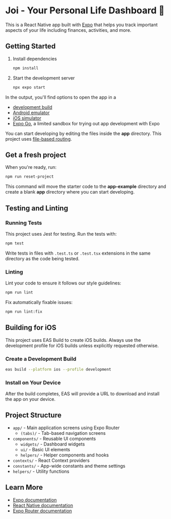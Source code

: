 # Joi - Your Personal Life Dashboard 👋

This is a React Native app built with [Expo](https://expo.dev) that helps you track important aspects of your life including finances, activities, and more.

## Getting Started

1. Install dependencies

   ```bash
   npm install
   ```

2. Start the development server

   ```bash
   npx expo start
   ```

In the output, you'll find options to open the app in a

- [development build](https://docs.expo.dev/develop/development-builds/introduction/)
- [Android emulator](https://docs.expo.dev/workflow/android-studio-emulator/)
- [iOS simulator](https://docs.expo.dev/workflow/ios-simulator/)
- [Expo Go](https://expo.dev/go), a limited sandbox for trying out app development with Expo

You can start developing by editing the files inside the **app** directory. This project uses [file-based routing](https://docs.expo.dev/router/introduction).

## Get a fresh project

When you're ready, run:

```bash
npm run reset-project
```

This command will move the starter code to the **app-example** directory and create a blank **app** directory where you can start developing.

## Testing and Linting

### Running Tests

This project uses Jest for testing. Run the tests with:

```bash
npm test
```

Write tests in files with `.test.ts` or `.test.tsx` extensions in the same directory as the code being tested.

### Linting

Lint your code to ensure it follows our style guidelines:

```bash
npm run lint
```

Fix automatically fixable issues:

```bash
npm run lint:fix
```

## Building for iOS

This project uses EAS Build to create iOS builds. Always use the development profile for iOS builds unless explicitly requested otherwise.

### Create a Development Build

```bash
eas build --platform ios --profile development
```

### Install on Your Device

After the build completes, EAS will provide a URL to download and install the app on your device.

## Project Structure

- `app/` - Main application screens using Expo Router
  - `(tabs)/` - Tab-based navigation screens
- `components/` - Reusable UI components
  - `widgets/` - Dashboard widgets
  - `ui/` - Basic UI elements
  - `helpers/` - Helper components and hooks
- `contexts/` - React Context providers
- `constants/` - App-wide constants and theme settings
- `helpers/` - Utility functions

## Learn More

- [Expo documentation](https://docs.expo.dev/)
- [React Native documentation](https://reactnative.dev/)
- [Expo Router documentation](https://docs.expo.dev/router/introduction/)
